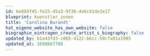 ```yaml
---
id: 6e083f45-fe25-45a3-9f38-4e6c41de3e17
blueprint: kuenstler_innen
title: 'Carolina Burandt'
hat_eigene_website_has_own_website: false
biographie_eintragen_create_artist_s_biography: false
updated_by: b1a43fd3-c865-4122-b6cc-50cfa81a1985
updated_at: 1698667708
---
```

